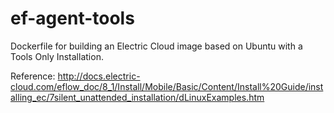 # ef-agent-tools

Dockerfile for building an Electric Cloud image based on Ubuntu with a Tools Only Installation.

Reference: http://docs.electric-cloud.com/eflow_doc/8_1/Install/Mobile/Basic/Content/Install%20Guide/installing_ec/7silent_unattended_installation/dLinuxExamples.htm
